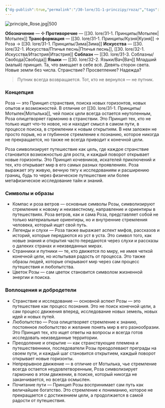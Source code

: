 ```yaml
---
{"dg-publish":true,"permalink":"/30-lore/31-1-princzipy/roza/","tags":["незримое/принцип"]}
---
```


![principle_Rose.jpg|500](/img/user/90.%20files/principle_Rose.jpg)

**Обозначение** — ✣
**Противоречие** — [[30. lore/31-1. Принципы/Мотылек\|Мотылек]]
**Трансформация** —  [[30. lore/31-1. Принципы/Кузня\|Кузня]] → Роза → [[30. lore/31-1. Принципы/Зима\|Зима]]
**Искусства** — [[30. lore/32-1. Искусства/Птичья песнь\|Птичья песнь]], [[30. lore/32-1. Искусства/Итастрия\|Итастрия]]
**Соблазн** — [[30. lore/31-3. Соблазны/Свобода\|Свобода]]
**Языки** — [[30. lore/32-2. Языки/Вач\|Вач]]
Младший (малый) принцип. Та, что вмещает в себе всё. Девять сторон света. Новые земли без числа. Странствие? Просветление? Надежда?

> Путник всегда возвращается. Тот, кто не вернулся — не путник.
### Концепция
Роза — это Принцип странствия, поиска новых горизонтов, новых опытов и возможностей. В отличие от [[30. lore/31-1. Принципы/Мотылек\|Мотылька]], чей поиск цели всегда остается неутоленным, Роза олицетворяет гармонию в странствии. Это Принцип тех, кто не только ищет что-то новое, но и находит смысл в самом пути, в процессе поиска, в стремлении к новым открытиям. В нем заложен не просто порыв, но и глубинное стремление к познанию, которое никогда не прекращается, но также не всегда приводит к конечной цели.

Роза символизирует путешествие как цель, где каждое странствие становится возможностью для роста, и каждый поворот открывает новые горизонты. Это Принцип кочевников, искателей приключений и тех, кто открывает мир в его самых разных проявлениях. Роза выражает эту живую, вечную тягу к исследованиям и расширению границ, будь то через физическое путешествие или более метафизическое исследование тайн и знаний.
### Символы и образы
- Компас и роза ветров — основные символы Розы, символизируют стремление к новому и неизвестному, направление и ориентиры в путешествиях. Роза ветров, как и сама Роза, представляет собой не только материальные ориентиры, но и внутренние стремления человека, который ищет свой путь.
- Легенды и слухи — Роза также выражает аспект мифов, рассказов и историй, которые передаются из уст в уста. Это символ того, как новые знания и открытия часто передаются через слухи и рассказы о далеких странах и неизведанных мирах.
- Странники и путники — те, кто движется по миру, не имея четкой конечной цели, но испытывая радость от процесса. Это также образы людей, которые открывают мир через сам процесс путешествия и любопытства.
- Цветок Розы — сам цветок становится символом жизненной энергии и поиска.
### Воплощения и добродетели
- Странствие и исследование — основной аспект Розы — это путешествие как процесс познания. Это не поиск конечной цели, а сам процесс движения вперед, исследование новых земель, новых идей и новых путей.
- Любопытство — Роза олицетворяет стремление к знанию, постоянное любопытство и желание понять мир в его разнообразии. Это Принцип тех, кто ищет ответы на вопросы и всегда готов исследовать неизведанные территории.
- Преодоление и открытие — как странствующие племена и путешественники, последователи Розы преодолевают преграды на своем пути, и каждый шаг становится открытием, каждый поворот открывает новые горизонты.
- Непрерывное движение — в отличие от Мотылька, чье стремление всегда остается неудовлетворенным, Роза символизирует гармонию в этом движении, в поиске, который никогда не заканчивается, но всегда осмыслен.
- Почитание пути — Принцип Розы воспринимает сам путь как величайшее богатство. Это стремление к пониманию, которое не прекращается с достижением цели, а продолжается в самой радости от путешествия.